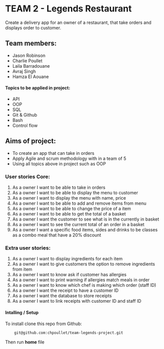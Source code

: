 # TEAM 2 - Legends Restaurant

Create a delivery app for an owner of a restaurant, that take orders and displays order to customer.

## Team members:
- Jason Robinson
- Charlie Poullet
- Laila Barradouane
- Avraj Singh
- Hamza El Aouane 

#### Topics to be applied in project: 
- API
- OOP
- SQL
- Git &  Github
- Bash 
- Control flow

## Aims of project:
- To create an app that can take in orders
- Apply Agile and scrum methodology with in a team of 5
- Using all topics above in project such as OOP


### User stories Core:
1. As a owner I want to be able to take in orders
2. As a owner I want to be able to display the menu to customer
3. As a owner I want to display the menu with name, price 
4. As a owner I want to be able to add and remove items from menu 
5. As a owner I want to be able to change the price of a item
6. As a owner I want to be able to get the total of a basket
7. As a owner I want the customer to see what is in the currently in basket
8. As a owner I want to see the current total of an order in a basket 
9. As a owner I want a specific food items, sides and drinks to be classes as a combo meal
 that have a 20% discount 

### Extra user stories: 
1. As a owner I want to display ingredients for each item
2. As a owner I want to give customers the option to remove ingredients from item
3. As a owner I want to know ask if customer has allergies 
4. As a owner I want to print warning if allergies match meals in order
5. As a owner I want to know which chef is making which order (staff ID)
6. As a owner I want the receipt to have a customer ID
7. As a owner I want the database to store receipts
8. As a owner I want to link receipts with customer ID and staff ID 

#### Intalling / Setup
To install clone this repo from Github:
```
    git@github.com:chpoullet/team-legends-project.git
``` 
Then run **home** file 

